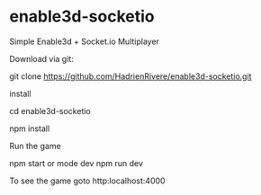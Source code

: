 # enable3d-socketio
Simple Enable3d + Socket.io Multiplayer


Download via git:

git clone https://github.com/HadrienRivere/enable3d-socketio.git

install 

cd enable3d-socketio

npm install

Run the game

npm start or mode dev npm run dev

To see the game goto http:localhost:4000

